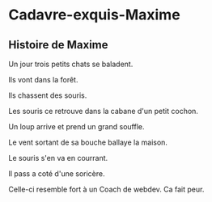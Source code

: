# Cadavre-exquis-Maxime
## Histoire de Maxime

Un jour trois petits chats se baladent.

Ils vont dans la forêt.

Ils chassent des souris.



Les souris ce retrouve dans la cabane d'un petit cochon.

Un loup arrive et prend un grand souffle.

Le vent sortant de sa bouche ballaye la maison.

Le souris s'en va en courrant.

Il pass a coté d'une soricère.

Celle-ci resemble fort à un Coach de webdev. Ca fait peur.
